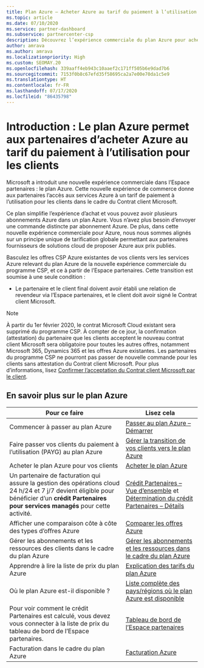 ```yaml
---
title: Plan Azure – Acheter Azure au tarif du paiement à l’utilisation
ms.topic: article
ms.date: 07/10/2020
ms.service: partner-dashboard
ms.subservice: partnercenter-csp
description: Découvrez l’expérience commerciale du plan Azure pour acheter des services Azure au tarif du paiement à l’utilisation pour les clients. Découvrez également les nouvelles exigences de sécurité.
author: amrava
ms.author: amrava
ms.localizationpriority: High
ms.custom: SEOMAY.20
ms.openlocfilehash: 339aaff4eb943c10aaef2c171ff505b6e9dad7b6
ms.sourcegitcommit: 7153f0b8c67efd35f58695ca2a7e00e70da1c5e9
ms.translationtype: HT
ms.contentlocale: fr-FR
ms.lasthandoff: 07/17/2020
ms.locfileid: "86435798"
---
```

# <a name="introduction-azure-plan-lets-partners-buy-azure-at-pay-as-you-go-rates-for-customers"></a>Introduction : Le plan Azure permet aux partenaires d’acheter Azure au tarif du paiement à l’utilisation pour les clients

Microsoft a introduit une nouvelle expérience commerciale dans l’Espace partenaires : le plan Azure.  Cette nouvelle expérience de commerce donne aux partenaires l’accès aux services Azure à un tarif de paiement à l’utilisation pour les clients dans le cadre du Contrat client Microsoft.

Ce plan simplifie l’expérience d’achat et vous pouvez avoir plusieurs abonnements Azure dans un plan Azure. Vous n’avez plus besoin d’envoyer une commande distincte par abonnement Azure. De plus, dans cette nouvelle expérience commerciale pour Azure, nous nous sommes alignés sur un principe unique de tarification globale permettant aux partenaires fournisseurs de solutions cloud de proposer Azure aux prix publiés.

Basculez les offres CSP Azure existantes de vos clients vers les services Azure relevant du plan Azure de la nouvelle expérience commerciale du programme CSP, et ce à partir de l’Espace partenaires. Cette transition est soumise à une seule condition :

- Le partenaire et le client final doivent avoir établi une relation de revendeur via l’Espace partenaires, et le client doit avoir signé le Contrat client Microsoft.

>[!Note]
>À partir du 1er février 2020, le contrat Microsoft Cloud existant sera supprimé du programme CSP. À compter de ce jour, la confirmation (attestation) du partenaire que les clients acceptent le nouveau contrat client Microsoft sera obligatoire pour toutes les autres offres, notamment Microsoft 365, Dynamics 365 et les offres Azure existantes. Les partenaires du programme CSP ne pourront pas passer de nouvelle commande pour les clients sans attestation du Contrat client Microsoft. Pour plus d’informations, lisez [Confirmer l’acceptation du Contrat client Microsoft par le client](confirm-customer-agreement.md).


## <a name="learn-about-the-azure-plan"></a>En savoir plus sur le plan Azure

|**Pour ce faire**   |**Lisez cela**   |
|------------------|---------------------|
|Commencer à passer au plan Azure|[Passer au plan Azure – Démarrer](azure-plan-get-started.md)
|Faire passer vos clients du paiement à l’utilisation (PAYG) au plan Azure|[Gérer la transition de vos clients vers le plan Azure](azure-plan-transition.md)|
|Acheter le plan Azure pour vos clients|[Acheter le plan Azure](purchase-azure-plan.md)|
|Un partenaire de facturation qui assure la gestion des opérations cloud 24 h/24 et 7 j/7 devient éligible pour bénéficier d’un **crédit Partenaires pour services managés** pour cette activité.|[Crédit Partenaires – Vue d’ensemble](partner-earned-credit.md) et [Détermination du crédit Partenaires – Détails](partner-earned-credit-explanation.md)|
|Afficher une comparaison côte à côte des types d’offres Azure|[Comparer les offres Azure](compare-azure-offers.md)|
|Gérer les abonnements et les ressources des clients dans le cadre du plan Azure|[Gérer les abonnements et les ressources dans le cadre du plan Azure](azure-plan-manage.md)|
|Apprendre à lire la liste de prix du plan Azure   |[Explication des tarifs du plan Azure](azure-plan-price-list.md)|
|Où le plan Azure est-il disponible ?|[Liste complète des pays/régions où le plan Azure est disponible](https://query.prod.cms.rt.microsoft.com/cms/api/am/binary/RE3QN0x)
|Pour voir comment le crédit Partenaires est calculé, vous devez vous connecter à la liste de prix du tableau de bord de l’Espace partenaires.|[Tableau de bord de l’Espace partenaires](https://partner.microsoft.com/dashboard/home)|
|Facturation dans le cadre du plan Azure|[Facturation Azure](azure-plan-billing.md)|